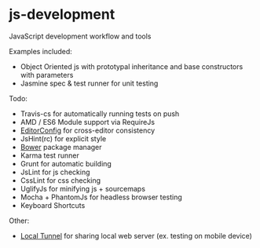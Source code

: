 js-development
============

JavaScript development workflow and tools

Examples included:
  - Object Oriented js with prototypal inheritance and base constructors with parameters
  - Jasmine spec & test runner for unit testing

Todo:
  - Travis-cs for automatically running tests on push
  - AMD / ES6 Module support via RequireJs
  - [EditorConfig](http://editorconfig.org) for cross-editor consistency
  - JsHint(rc) for explicit style
  - [Bower](https://github.com/bower/bower) package manager
  - Karma test runner
  - Grunt for automatic building
  - JsLint for js checking
  - CssLint for css checking
  - UglifyJs for minifying js + sourcemaps
  - Mocha + PhantomJs for headless browser testing
  - Keyboard Shortcuts

Other:
  - [Local Tunnel](http://progrium.com/localtunnel) for sharing local web server (ex. testing on mobile device)

